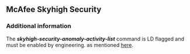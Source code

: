 ## McAfee Skyhigh Security

### Additional information
The ***skyhigh-security-anomaly-activity-list*** command is LD flagged and must be enabled by engineering. as mentioned [here](https://success.myshn.net/Skyhigh_CASB/Skyhigh_CASB_APIs/Anomalous_Activity_API/About_the_Anomalous_Activity_API).
